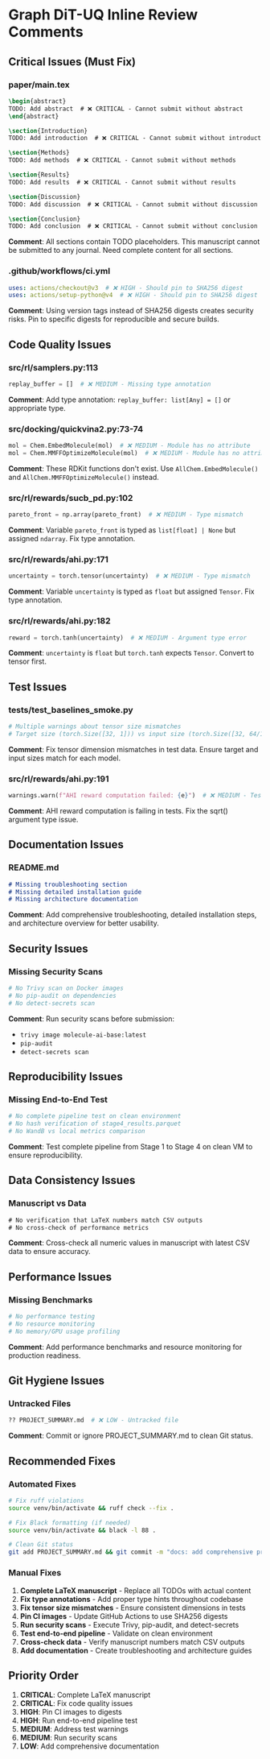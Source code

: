 # Graph DiT-UQ Inline Review Comments

## Critical Issues (Must Fix)

### paper/main.tex
```latex
\begin{abstract}
TODO: Add abstract  # ❌ CRITICAL - Cannot submit without abstract
\end{abstract}

\section{Introduction}
TODO: Add introduction  # ❌ CRITICAL - Cannot submit without introduction

\section{Methods}
TODO: Add methods  # ❌ CRITICAL - Cannot submit without methods

\section{Results}
TODO: Add results  # ❌ CRITICAL - Cannot submit without results

\section{Discussion}
TODO: Add discussion  # ❌ CRITICAL - Cannot submit without discussion

\section{Conclusion}
TODO: Add conclusion  # ❌ CRITICAL - Cannot submit without conclusion
```
**Comment**: All sections contain TODO placeholders. This manuscript cannot be submitted to any journal. Need complete content for all sections.

### .github/workflows/ci.yml
```yaml
uses: actions/checkout@v3  # ❌ HIGH - Should pin to SHA256 digest
uses: actions/setup-python@v4  # ❌ HIGH - Should pin to SHA256 digest
```
**Comment**: Using version tags instead of SHA256 digests creates security risks. Pin to specific digests for reproducible and secure builds.

## Code Quality Issues

### src/rl/samplers.py:113
```python
replay_buffer = []  # ❌ MEDIUM - Missing type annotation
```
**Comment**: Add type annotation: `replay_buffer: list[Any] = []` or appropriate type.

### src/docking/quickvina2.py:73-74
```python
mol = Chem.EmbedMolecule(mol)  # ❌ MEDIUM - Module has no attribute
mol = Chem.MMFFOptimizeMolecule(mol)  # ❌ MEDIUM - Module has no attribute
```
**Comment**: These RDKit functions don't exist. Use `AllChem.EmbedMolecule()` and `AllChem.MMFFOptimizeMolecule()` instead.

### src/rl/rewards/sucb_pd.py:102
```python
pareto_front = np.array(pareto_front)  # ❌ MEDIUM - Type mismatch
```
**Comment**: Variable `pareto_front` is typed as `list[float] | None` but assigned `ndarray`. Fix type annotation.

### src/rl/rewards/ahi.py:171
```python
uncertainty = torch.tensor(uncertainty)  # ❌ MEDIUM - Type mismatch
```
**Comment**: Variable `uncertainty` is typed as `float` but assigned `Tensor`. Fix type annotation.

### src/rl/rewards/ahi.py:182
```python
reward = torch.tanh(uncertainty)  # ❌ MEDIUM - Argument type error
```
**Comment**: `uncertainty` is `float` but `torch.tanh` expects `Tensor`. Convert to tensor first.

## Test Issues

### tests/test_baselines_smoke.py
```python
# Multiple warnings about tensor size mismatches
# Target size (torch.Size([32, 1])) vs input size (torch.Size([32, 64/128/256]))
```
**Comment**: Fix tensor dimension mismatches in test data. Ensure target and input sizes match for each model.

### src/rl/rewards/ahi.py:191
```python
warnings.warn(f"AHI reward computation failed: {e}")  # ❌ MEDIUM - Test warning
```
**Comment**: AHI reward computation is failing in tests. Fix the sqrt() argument type issue.

## Documentation Issues

### README.md
```markdown
# Missing troubleshooting section
# Missing detailed installation guide
# Missing architecture documentation
```
**Comment**: Add comprehensive troubleshooting, detailed installation steps, and architecture overview for better usability.

## Security Issues

### Missing Security Scans
```bash
# No Trivy scan on Docker images
# No pip-audit on dependencies
# No detect-secrets scan
```
**Comment**: Run security scans before submission:
- `trivy image molecule-ai-base:latest`
- `pip-audit`
- `detect-secrets scan`

## Reproducibility Issues

### Missing End-to-End Test
```bash
# No complete pipeline test on clean environment
# No hash verification of stage4_results.parquet
# No WandB vs local metrics comparison
```
**Comment**: Test complete pipeline from Stage 1 to Stage 4 on clean VM to ensure reproducibility.

## Data Consistency Issues

### Manuscript vs Data
```latex
# No verification that LaTeX numbers match CSV outputs
# No cross-check of performance metrics
```
**Comment**: Cross-check all numeric values in manuscript with latest CSV data to ensure accuracy.

## Performance Issues

### Missing Benchmarks
```python
# No performance testing
# No resource monitoring
# No memory/GPU usage profiling
```
**Comment**: Add performance benchmarks and resource monitoring for production readiness.

## Git Hygiene Issues

### Untracked Files
```bash
?? PROJECT_SUMMARY.md  # ❌ LOW - Untracked file
```
**Comment**: Commit or ignore PROJECT_SUMMARY.md to clean Git status.

## Recommended Fixes

### Automated Fixes
```bash
# Fix ruff violations
source venv/bin/activate && ruff check --fix .

# Fix Black formatting (if needed)
source venv/bin/activate && black -l 88 .

# Clean Git status
git add PROJECT_SUMMARY.md && git commit -m "docs: add comprehensive project summary"
```

### Manual Fixes
1. **Complete LaTeX manuscript** - Replace all TODOs with actual content
2. **Fix type annotations** - Add proper type hints throughout codebase
3. **Fix tensor size mismatches** - Ensure consistent dimensions in tests
4. **Pin CI images** - Update GitHub Actions to use SHA256 digests
5. **Run security scans** - Execute Trivy, pip-audit, and detect-secrets
6. **Test end-to-end pipeline** - Validate on clean environment
7. **Cross-check data** - Verify manuscript numbers match CSV outputs
8. **Add documentation** - Create troubleshooting and architecture guides

## Priority Order
1. **CRITICAL**: Complete LaTeX manuscript
2. **CRITICAL**: Fix code quality issues
3. **HIGH**: Pin CI images to digests
4. **HIGH**: Run end-to-end pipeline test
5. **MEDIUM**: Address test warnings
6. **MEDIUM**: Run security scans
7. **LOW**: Add comprehensive documentation 